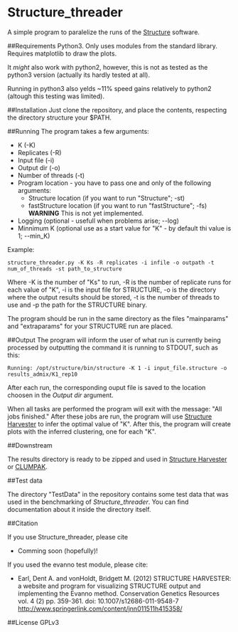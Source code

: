 # Structure_threader
A simple program to paralelize the runs of the [Structure](http://pritchardlab.stanford.edu/structure.html) software.


##Requirements
Python3. Only uses modules from the standard library. Requires matplotlib to draw the plots.

It *might* also work with python2, however, this is not as tested as the python3 version (actually its hardly tested at all).

Running in python3 also yelds ~11% speed gains relatively to python2 (altough this testing was limited).


##Installation
Just clone the repository, and place the contents, respecting the directory
structure your $PATH.


##Running
The program takes a few arguments:

* K (-K)
* Replicates (-R)
* Input file (-i)
* Output dir (-o)
* Number of threads (-t)
* Program location - you have to pass one and only of the following arguments:
    * Structure location (if you want to run "Structure"; -st)
    * fastStructure location (if you want to run "fastStructure"; -fs) **WARNING** This is not yet implemented.
* Logging (optional - usefull when problems arise; --log)
* Minnimum K (optional use as a start value for "K" - by default thi value is 1; --min_K)

Example: 

```
structure_threader.py -K Ks -R replicates -i infile -o outpath -t num_of_threads -st path_to_structure
```

Where -K is the number of "Ks" to run, -R is the number of replicate runs for
each value of "K", -i is the input file for STRUCTURE, -o is the directory where the output results should be stored,
-t is the number of threads to use and -p the path for the STRUCTURE binary.

The program should be run in the same directory as the files "mainparams" and
"extraparams" for your STRUCTURE run are placed.

##Output
The program will inform the user of what run is currently being processed by
outputting the command it is running to STDOUT, such as this:

```
Running: /opt/structure/bin/structure -K 1 -i input_file.structure -o results_admix/K1_rep10
```

After each run, the corresponding ouput file is saved to the location choosen in
the *Output dir* argument.

When all tasks are performed the program will exit with the message:
"All jobs finished."
After these jobs are run, the program will use [Structure Harvester](http://taylor0.biology.ucla.edu/struct_harvest/) to infer the optimal value of "K".
After this, the program will create plots with the inferred clustering, one for each "K".

##Downstream

The results directory is ready to be zipped and used in [Structure Harvester](http://taylor0.biology.ucla.edu/struct_harvest/) or [CLUMPAK](http://clumpak.tau.ac.il/).

##Test data

The directory "TestData" in the repository contains some test data that was used in the benchmarking of *Structure_threader*.
You can find documentation about it inside the directory itself.

##Citation

If you use Structure_threader, please cite 

* Comming soon (hopefully)!

If you used the evanno test module, please cite:

*  Earl, Dent A. and vonHoldt, Bridgett M. (2012) STRUCTURE HARVESTER: a website
 and program for visualizing STRUCTURE output and implementing the Evanno 
 method. Conservation Genetics Resources vol. 4 (2) pp. 359-361. doi: 10.1007/s12686-011-9548-7 http://www.springerlink.com/content/jnn011511h415358/

##License
GPLv3
